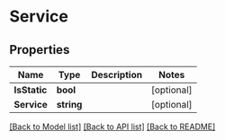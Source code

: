 # Service

## Properties

Name | Type | Description | Notes
------------ | ------------- | ------------- | -------------
**IsStatic** | **bool** |  | [optional] 
**Service** | **string** |  | [optional] 

[[Back to Model list]](../README.md#documentation-for-models) [[Back to API list]](../README.md#documentation-for-api-endpoints) [[Back to README]](../README.md)


